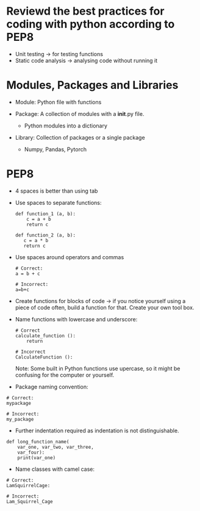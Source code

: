 # Reviewd the best practices for coding with python according to PEP8
- Unit testing -> for testing functions
- Static code analysis -> analysing code without running it
# Modules, Packages and Libraries 
- Module: Python file with functions

-  Package: A collection of modules with a __init__.py file.
    - Python modules into a dictionary

- Library: Collection of packages or a single package
    - Numpy, Pandas, Pytorch


# PEP8
- 4 spaces is better than using tab

- Use spaces to separate functions:
  
     ``` 
     def function_1 (a, b):
         c = a + b
         return c 

    def function_2 (a, b):
        c = a * b 
        return c
     ```
- Use spaces around operators and commas

    ```
    # Correct:
    a = b + c

    # Incorrect:
    a=b+c
    ```
- Create functions for blocks of code -> if you notice yourself using a piece of code often, build a function for that. Create your own tool box.

- Name functions with lowercase and underscore:
    ```
    # Correct
    calculate_function ():
        return

    # Incorrect
    CalculateFunction ():
    ```
  Note: Some built in Python functions use upercase, so it might be confusing for the computer or yourself.

- Package naming convention:
  
```
# Correct:
mypackage

# Incorrect:
my_package

```
- Further indentation required as indentation is not distinguishable.

```
def long_function_name(
    var_one, var_two, var_three,
    var_four):
    print(var_one)
```

- Name classes with camel case:

```
# Correct:
LamSquirrelCage:

# Incorrect:
Lam_Squirrel_Cage
```

